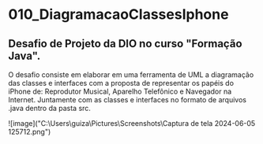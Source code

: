 # 010_DiagramacaoClassesIphone
## Desafio de Projeto da DIO no curso "Formação Java".

O desafio consiste em elaborar em uma ferramenta de UML a diagramação das classes e interfaces com a proposta de representar os papéis do iPhone de: 
Reprodutor Musical, Aparelho Telefônico e Navegador na Internet. Juntamente com as classes e interfaces no formato de arquivos .java dentro da pasta src.

![image]("C:\Users\guiza\Pictures\Screenshots\Captura de tela 2024-06-05 125712.png")


